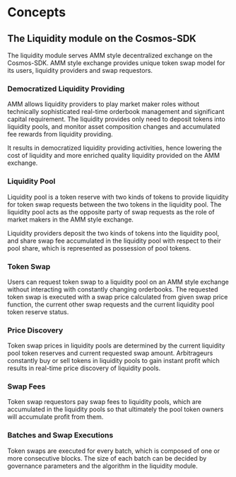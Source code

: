 <!--
order: 1
-->

# Concepts


## The Liquidity module on the Cosmos-SDK

The liquidity module serves AMM style decentralized exchange on the Cosmos-SDK. AMM style exchange provides unique token swap model for its users, liquidity providers and swap requestors.

### Democratized Liquidity Providing

AMM allows liquidity providers to play market maker roles without technically sophisticated real-time orderbook management and significant capital requirement. The liquidity provides only need to deposit tokens into liquidity pools, and monitor asset composition changes and accumulated fee rewards from liquidity providing.

It results in democratized liquidity providing activities, hence lowering the cost of liquidity and more enriched quality liquidity provided on the AMM exchange.

### Liquidity Pool

Liquidity pool is a token reserve with two kinds of tokens to provide liquidity for token swap requests between the two tokens in the liquidity pool. The liquidity pool acts as the opposite party of swap requests as the role of market makers in the AMM style exchange.

Liquidity providers deposit the two kinds of tokens into the liquidity pool, and share swap fee accumulated in the liquidity pool with respect to their pool share, which is represented as possession of pool tokens.

### Token Swap

Users can request token swap to a liquidity pool on an AMM style exchange without interacting with constantly changing orderbooks. The requested token swap is executed with a swap price calculated from given swap price function, the current other swap requests and the current liquidity pool token reserve status.

### Price Discovery

Token swap prices in liquidity pools are determined by the current liquidity pool token reserves and current requested swap amount. Arbitrageurs constantly buy or sell tokens in liquidity pools to gain instant profit which results in real-time price discovery of liquidity pools.

### Swap Fees

Token swap requestors pay swap fees to liquidity pools, which are accumulated in the liquidity pools so that ultimately the pool token owners will accumulate profit from them.

### Batches and Swap Executions

Token swaps are executed for every batch, which is composed of one or more consecutive blocks. The size of each batch can be decided by governance parameters and the algorithm in the liquidity module.

